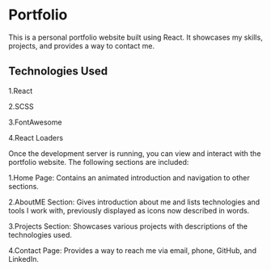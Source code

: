 # Portfolio

This is a personal portfolio website built using React. It showcases my skills, projects, and provides a way to contact me.

## Technologies Used
1.React

2.SCSS

3.FontAwesome

4.React Loaders


Once the development server is running, you can view and interact with the portfolio website. The following sections are included:

1.Home Page: Contains an animated introduction and navigation to other sections.

2.AboutME Section: Gives introduction about me and lists technologies and tools I work with, previously displayed as icons now described in words.

3.Projects Section: Showcases various projects with descriptions of the technologies used.

4.Contact Page: Provides a way to reach me via email, phone, GitHub, and LinkedIn.
